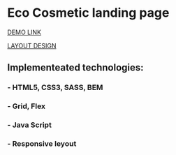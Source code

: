 # Eco Cosmetic landing page

[DEMO LINK](https://artempaskall.github.io/Eco-cosmetics/)

[LAYOUT  DESIGN](https://www.figma.com/file/Fz588JKGuPS2Bk21De4KE5/brand_of_eco-cosmetics-FE-students?node-id=1%3A2)

## Implementeated technologies:
### - HTML5, CSS3, SASS, BEM
### - Grid, Flex
### - Java Script
### - Responsive leyout
